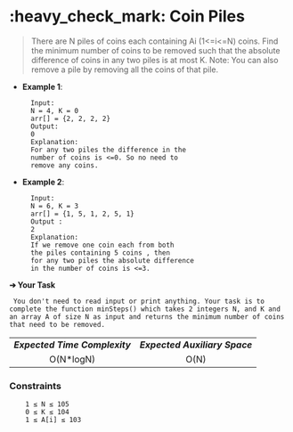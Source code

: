 <h1>:heavy_check_mark: Coin Piles</h1>

<blockquote>
There are N piles of coins each containing  Ai (1<=i<=N) coins. Find the minimum number of coins to be removed such that the absolute difference of coins in any two piles is at most K.
Note: You can also remove a pile by removing all the coins of that pile.
</blockquote>

* **Example 1**:<br>

        Input:
        N = 4, K = 0
        arr[] = {2, 2, 2, 2}
        Output:
        0
        Explanation:
        For any two piles the difference in the
        number of coins is <=0. So no need to
        remove any coins. 


* **Example 2**:<br>

        Input:
        N = 6, K = 3
        arr[] = {1, 5, 1, 2, 5, 1} 
        Output :
        2
        Explanation:
        If we remove one coin each from both
        the piles containing 5 coins , then
        for any two piles the absolute difference
        in the number of coins is <=3. 

**➔ Your Task**

     You don't need to read input or print anything. Your task is to complete the function minSteps() which takes 2 integers N, and K and an array A of size N as input and returns the minimum number of coins that need to be removed.

<table align="center">
      <tr><td><em><b>Expected Time Complexity</td> <td><em><b>Expected Auxiliary Space</td></tr>
      <tr><td align="center">O(N*logN)</td> <td align="center">O(N)</td></tr>
</table>

### **Constraints** 

        1 ≤ N ≤ 105
        0 ≤ K ≤ 104
        1 ≤ A[i] ≤ 103